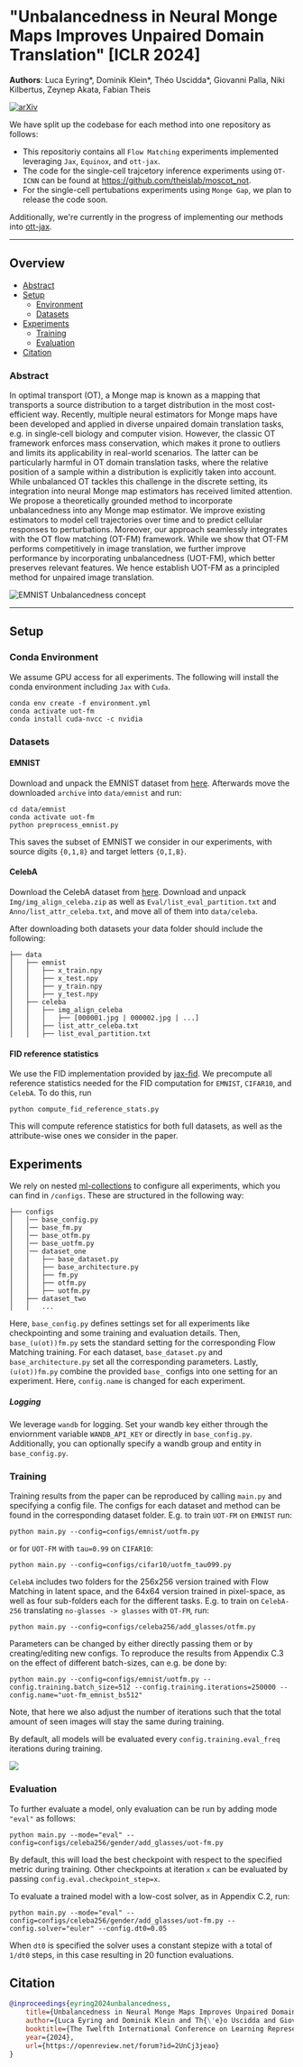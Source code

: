 # "Unbalancedness in Neural Monge Maps Improves Unpaired Domain Translation" [ICLR 2024]

__Authors__: Luca Eyring*, Dominik Klein*, Théo Uscidda*, Giovanni Palla, Niki Kilbertus, Zeynep Akata, Fabian Theis

[![arXiv](https://img.shields.io/badge/arXiv-Paper-<COLOR>.svg)](https://arxiv.org/abs/2311.15100)

We have split up the codebase for each method into one repository as follows:
- This repositoriy contains all `Flow Matching` experiments implemented leveraging `Jax`, `Equinox`, and `ott-jax`.
- The code for the single-cell trajcetory inference experiments using `OT-ICNN` can be found at https://github.com/theislab/moscot_not.
- For the single-cell pertubations experiments using `Monge Gap`, we plan to release the code soon.

Additionally, we're currently in the progress of implementing our methods into [ott-jax](https://github.com/ott-jax/ott/pull/468).

---


## Overview
- [Abstract](#abstract)
- [Setup](#setup)
   - [Environment](#environment)
   - [Datasets](#datasets)
- [Experiments](#experiments)
   - [Training](#training)
   - [Evaluation](#evaluation)
- [Citation](#citation)

### Abstract

In optimal transport (OT), a Monge map is known as a mapping that transports a source distribution to a target distribution in the most cost-efficient way. Recently, multiple neural estimators for Monge maps have been developed and applied in diverse unpaired domain translation tasks, e.g. in single-cell biology and computer vision. However, the classic OT framework enforces mass conservation, which makes it prone to outliers and limits its applicability in real-world scenarios. The latter can be particularly harmful in OT domain translation tasks, where the relative position of a sample within a distribution is explicitly taken into account. While unbalanced OT tackles this challenge in the discrete setting, its integration into neural Monge map estimators has received limited attention. We propose a theoretically grounded method to incorporate unbalancedness into any Monge map estimator. We improve existing estimators to model cell trajectories over time and to predict cellular responses to perturbations. Moreover, our approach seamlessly integrates with the OT flow matching (OT-FM) framework. While we show that OT-FM performs competitively in image translation, we further improve performance by incorporating unbalancedness (UOT-FM), which better preserves relevant features. We hence establish UOT-FM as a principled method for unpaired image translation.

![](assets/emnist_concept.png "EMNIST Unbalancedness concept")

---

## Setup
### Conda Environment
We assume GPU access for all experiments. The following will install the conda environment including `Jax` with `Cuda`.
```
conda env create -f environment.yml
conda activate uot-fm
conda install cuda-nvcc -c nvidia
```

### Datasets

#### EMNIST
Download and unpack the EMNIST dataset from [here](https://www.kaggle.com/datasets/crawford/emnist). Afterwards move the downloaded `archive` into `data/emnist` and run:

```
cd data/emnist
conda activate uot-fm
python preprocess_emnist.py
```
This saves the subset of EMNIST we consider in our experiments, with source digits `{0,1,8}` and target letters `{O,I,B}`.

#### CelebA
Download the CelebA dataset from [here](https://drive.google.com/drive/folders/0B7EVK8r0v71pWEZsZE9oNnFzTm8?resourcekey=0-5BR16BdXnb8hVj6CNHKzLg). Download and unpack `Img/img_align_celeba.zip` as well as `Eval/list_eval_partition.txt` and `Anno/list_attr_celeba.txt`, and move all of them into `data/celeba`.

After downloading both datasets your data folder should include the following:
```
├── data
│   ├── emnist
│   │   ├── x_train.npy
│   │   ├── x_test.npy
│   │   ├── y_train.npy
│   │   ├── y_test.npy
│   ├── celeba
│   │   ├── img_align_celeba
│   │   │   ├── [000001.jpg | 000002.jpg | ...]
│   │   ├── list_attr_celeba.txt
│   │   ├── list_eval_partition.txt
```

#### FID reference statistics 
We use the FID implementation provided by [jax-fid](https://github.com/matthias-wright/jax-fid). We precompute all reference statistics needed for the FID computation for `EMNIST`, `CIFAR10`, and `CelebA`. To do this, run

```
python compute_fid_reference_stats.py
```
This will compute reference statistics for both full datasets, as well as the attribute-wise ones we consider in the paper.
## Experiments
We rely on nested [ml-collections](https://github.com/google/ml_collections) to configure all experiments, which you can find in `/configs`. These are structured in the following way:

```
├── configs
│   │── base_config.py
│   │── base_fm.py
│   │── base_otfm.py
│   │── base_uotfm.py
│   │── dataset_one
│   │   ├── base_dataset.py
│   │   ├── base_architecture.py
│   │   ├── fm.py
│   │   ├── otfm.py
│   │   ├── uotfm.py
│   ├── dataset_two
│   │   ...
```

Here, `base_config.py` defines settings set for all experiments like checkpointing and some training and evaluation details. Then, `base_(u(ot))fm.py` sets the standard setting for the corresponding Flow Matching training. For each dataset, `base_dataset.py` and `base_architecture.py` set all the corresponding parameters. Lastly, `(u(ot))fm.py` combine the provided `base_` configs into one setting for an experiment. Here, `config.name` is changed for each experiment.

##### Logging
We leverage `wandb` for logging. Set your wandb key either through the enviornment variable `WANDB_API_KEY` or directly in `base_config.py`. Additionally, you can optionally specify a wandb group and entity in `base_config.py`.

### Training
Training results from the paper can be reproduced by calling `main.py` and specifying a config file. The configs for each dataset and method can be found in the corresponding dataset folder. E.g. to train `UOT-FM` on `EMNIST` run:

```
python main.py --config=configs/emnist/uotfm.py
```

or for `UOT-FM` with `tau=0.99` on `CIFAR10`:

```
python main.py --config=configs/cifar10/uotfm_tau099.py
```

`CelebA` includes two folders for the 256x256 version trained with Flow Matching in latent space, and the 64x64 version trained in pixel-space, as well as four sub-folders each for the different tasks. E.g. to train on `CelebA-256` translating `no-glasses -> glasses` with `OT-FM`, run:

```
python main.py --config=configs/celeba256/add_glasses/otfm.py
```

Parameters can be changed by either directly passing them or by creating/editing new configs. To reproduce the results from Appendix C.3 on the effect of different batch-sizes, can e.g. be done by:

```
python main.py --config=configs/emnist/uotfm.py --config.training.batch_size=512 --config.training.iterations=250000 --config.name="uot-fm_emnist_bs512"
```

Note, that here we also adjust the number of iterations such that the total amount of seen images will stay the same during training.

By default, all models will be evaluated every `config.training.eval_freq` iterations during training.


![](assets/celeba256_samples.png)

### Evaluation
To further evaluate a model, only evaluation can be run by adding mode `"eval"` as follows:

```
python main.py --mode="eval" --config=configs/celeba256/gender/add_glasses/uot-fm.py
```

By default, this will load the best checkpoint with respect to the specified metric during training. Other checkpoints at iteration `x` can be evaluated by passing `config.eval.checkpoint_step=x`.

To evaluate a trained model with a low-cost solver, as in Appendix C.2, run:

```
python main.py --mode="eval" --config=configs/celeba256/gender/add_glasses/uot-fm.py --config.solver="euler" --config.dt0=0.05
```

When `dt0` is specified the solver uses a constant stepize with a total of `1/dt0` steps, in this case resulting in 20 function evaluations.


## Citation

```bibtex
@inproceedings{eyring2024unbalancedness,
    title={Unbalancedness in Neural Monge Maps Improves Unpaired Domain Translation},
    author={Luca Eyring and Dominik Klein and Th{\'e}o Uscidda and Giovanni Palla and Niki Kilbertus and Zeynep Akata and Fabian J Theis},
    booktitle={The Twelfth International Conference on Learning Representations},
    year={2024},
    url={https://openreview.net/forum?id=2UnCj3jeao}
}
```